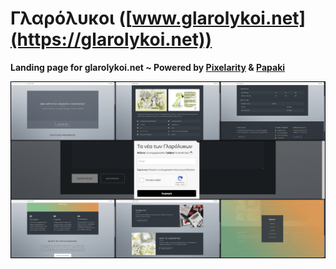 # Γλαρόλυκοι ([www.glarolykoi.net](https://glarolykoi.net))

**Landing page for glarolykoi.net ~ Powered by [Pixelarity](https://pixelarity.com/?ref=8559151414) & [Papaki](http://www.papaki.com/?rid=ppkhost)**

![screenshot](https://github.com/koulaxizis/glarolykoi/blob/master/Screenshot.png)
